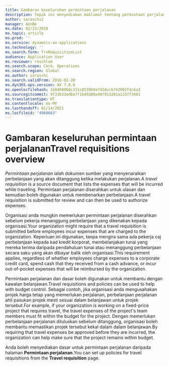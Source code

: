 ```yaml
---
title: Gambaran keseluruhan permintaan perjalanan
description: Topik ini menyediakan maklumat tentang permintaan perjalanan. Dokumen permintaan perjalanan merancang perbelanjaan perjalanan.
author: saraschi2
manager: AnnBe
ms.date: 02/23/2018
ms.topic: article
ms.prod: ''
ms.service: dynamics-ax-applications
ms.technology: ''
ms.search.form: TrvRequisitionList
audience: Application User
ms.reviewer: roschlom
ms.search.scope: Core, Operations
ms.search.region: Global
ms.author: saraschi
ms.search.validFrom: 2016-02-28
ms.dyn365.ops.version: AX 7.0.0
ms.openlocfilehash: 1b8d68068c151c8530b9a7d3dccb742902fdc6a3
ms.sourcegitcommit: 9f31b33ed6e7f1b49200a407913201a1337f3401
ms.translationtype: HT
ms.contentlocale: ms-MY
ms.lasthandoff: 01/14/2021
ms.locfileid: "4960663"
---
```

# <a name="travel-requisitions-overview"></a><span data-ttu-id="9bede-104">Gambaran keseluruhan permintaan perjalanan</span><span class="sxs-lookup"><span data-stu-id="9bede-104">Travel requisitions overview</span></span>

<span data-ttu-id="9bede-105">*Permintaan perjalanan* ialah dokumen sumber yang menyenaraikan perbelanjaan yang akan ditanggung ketika melakukan perjalanan.</span><span class="sxs-lookup"><span data-stu-id="9bede-105">A *travel requisition* is a source document that lists the expenses that will be incurred while traveling.</span></span> <span data-ttu-id="9bede-106">Permintaan perjalanan diserahkan untuk ulasan dan kemudian boleh digunakan untuk membenarkan perbelanjaan.</span><span class="sxs-lookup"><span data-stu-id="9bede-106">A travel requisition is submitted for review and can then be used to authorize expenses.</span></span>

<span data-ttu-id="9bede-107">Organisasi anda mungkin memerlukan permintaan perjalanan diserahkan sebelum pekerja menanggung perbelanjaan yang dikenakan kepada organisasi.</span><span class="sxs-lookup"><span data-stu-id="9bede-107">Your organization might require that a travel requisition is submitted before employees incur expenses that are charged to the organization.</span></span> <span data-ttu-id="9bede-108">Keperluan ini digunakan, tanpa mengira sama ada pekerja caj perbelanjaan kepada kad kredit korporat, membelanjakan tunai yang mereka terima daripada pendahuluan tunai atau menanggung perbelanjaan secara saku yang akan dibayar balik oleh organisasi.</span><span class="sxs-lookup"><span data-stu-id="9bede-108">This requirement applies, regardless of whether employees charge expenses to a corporate credit card, spend cash that they received from a cash advance, or incur out-of-pocket expenses that will be reimbursed by the organization.</span></span>

<span data-ttu-id="9bede-109">Permintaan perjalanan dan dasar boleh digunakan untuk membantu dengan kawalan belanjawan.</span><span class="sxs-lookup"><span data-stu-id="9bede-109">Travel requisitions and policies can be used to help with budget control.</span></span> <span data-ttu-id="9bede-110">Sebagai contoh, jika organisasi anda mengusahakan projek harga tetap yang memerlukan perjalanan, perbelanjaan perjalanan ahli pasukan projek mesti sesuai dalam belanjawan untuk projek tersebut.</span><span class="sxs-lookup"><span data-stu-id="9bede-110">For example, if your organization is working on a fixed-price project that requires travel, the travel expenses of the project's team members must fit within the budget for the project.</span></span> <span data-ttu-id="9bede-111">Dengan memerlukan perbelanjaan perjalanan diluluskan sebelum ditanggung, organisasi boleh membantu memastikan projek tersebut kekal dalam dalam belanjawan.</span><span class="sxs-lookup"><span data-stu-id="9bede-111">By requiring that travel expenses be approved before they are incurred, the organization can help make sure that the project remains within budget.</span></span>

<span data-ttu-id="9bede-112">Anda boleh menyediakan dasar untuk permintaan perjalanan daripada halaman **Permintaan perjalanan**.</span><span class="sxs-lookup"><span data-stu-id="9bede-112">You can set up policies for travel requisitions from the **Travel requisition** page.</span></span>
